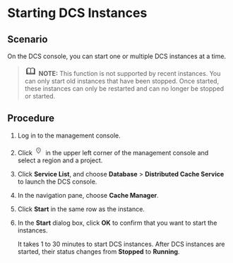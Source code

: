 # Starting DCS Instances<a name="en-us_topic_0054235817"></a>

## Scenario<a name="section46456648"></a>

On the DCS console, you can start one or multiple DCS instances at a time.

>![](public_sys-resources/icon-note.gif) **NOTE:** 
>This function is not supported by recent instances. You can only start old instances that have been stopped. Once started, these instances can only be restarted and can no longer be stopped or started.

## Procedure<a name="section4892154"></a>

1.  Log in to the management console.
2.  Click  ![](figures/project.png) in the upper left corner of the management console and select a region and a project.
3.  Click  **Service List**, and choose **Database** \> **Distributed Cache Service**  to launch the DCS console.
4.  In the navigation pane, choose  **Cache Manager**.
5.  Click  **Start**  in the same row as the instance.
6.  In the  **Start** dialog box, click **OK**  to confirm that you want to start the instances.

    It takes 1 to 30 minutes to start DCS instances. After DCS instances are started, their status changes from  **Stopped**  to  **Running**.


